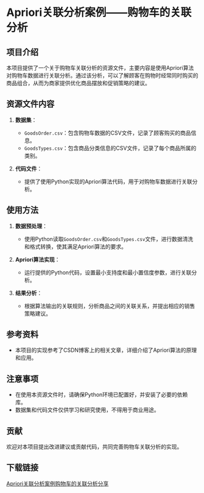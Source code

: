 # Apriori关联分析案例——购物车的关联分析

## 项目介绍

本项目提供了一个关于购物车关联分析的资源文件，主要内容是使用Apriori算法对购物车数据进行关联分析。通过该分析，可以了解顾客在购物时经常同时购买的商品组合，从而为商家提供优化商品摆放和促销策略的建议。

## 资源文件内容

1. **数据集**：
   - `GoodsOrder.csv`：包含购物车数据的CSV文件，记录了顾客购买的商品信息。
   - `GoodsTypes.csv`：包含商品分类信息的CSV文件，记录了每个商品所属的类别。

2. **代码文件**：
   - 提供了使用Python实现的Apriori算法代码，用于对购物车数据进行关联分析。

## 使用方法

1. **数据预处理**：
   - 使用Python读取`GoodsOrder.csv`和`GoodsTypes.csv`文件，进行数据清洗和格式转换，使其满足Apriori算法的要求。

2. **Apriori算法实现**：
   - 运行提供的Python代码，设置最小支持度和最小置信度参数，进行关联分析。

3. **结果分析**：
   - 根据算法输出的关联规则，分析商品之间的关联关系，并提出相应的销售策略建议。

## 参考资料

- 本项目的实现参考了CSDN博客上的相关文章，详细介绍了Apriori算法的原理和应用。

## 注意事项

- 在使用本资源文件时，请确保Python环境已配置好，并安装了必要的依赖库。
- 数据集和代码文件仅供学习和研究使用，不得用于商业用途。

## 贡献

欢迎对本项目提出改进建议或贡献代码，共同完善购物车关联分析的实现。

## 下载链接

[Apriori关联分析案例购物车的关联分析分享](https://pan.quark.cn/s/87eb51541c96)